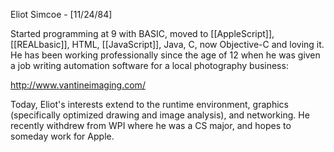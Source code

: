 

Eliot Simcoe - [11/24/84]

Started programming at 9 with BASIC, moved to [[AppleScript]], [[REALbasic]], HTML, [[JavaScript]], Java, C, now Objective-C and loving it. He has been working professionally since the age of 12 when he was given a job writing automation software for a local photography business:

http://www.vantineimaging.com/

Today, Eliot's interests extend to the runtime environment, graphics (specifically optimized drawing and image analysis), and networking. He recently withdrew from WPI where he was a CS major, and hopes to someday work for Apple.